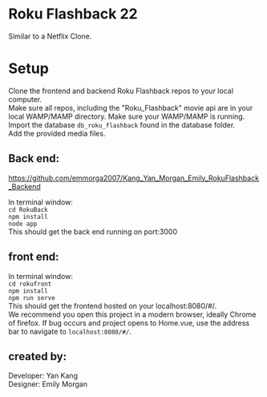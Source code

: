 # Roku Flashback 22
Similar to a Netflix Clone. 

# Setup

Clone the frontend and backend Roku Flashback repos to your local computer. <br>
Make sure all repos, including the "Roku_Flashback" movie api are in your local WAMP/MAMP directory. 
Make sure your WAMP/MAMP is running. Import the database `db_roku_flashback` found in the database folder. <br>
Add the provided media files. <br>

## Back end:

https://github.com/emmorga2007/Kang_Yan_Morgan_Emily_RokuFlashback_Backend

In terminal window:<br>
`cd RokuBack`<br>
`npm install`<br>
`node app`<br>
This should get the back end running on port:3000

## front end:

In terminal window: <br>
`cd rokufront`<br>
`npm install`<br>
`npm run serve`<br>
This should get the frontend hosted on your localhost:8080/#/. <br>
We recommend you open this project in a modern browser, ideally Chrome of firefox. If bug occurs and project opens to Home.vue, use the address bar to navigate to `localhost:8080/#/`. 


## created by:

Developer: Yan Kang <br>
Designer: Emily Morgan
